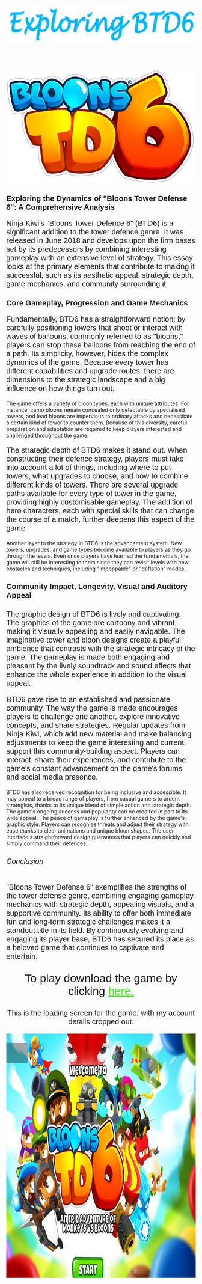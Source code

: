 <!DOCTYPE html>
<html>
<body>
<a href="https://github.com/Sites-Of-A-Gamer/BTD6/blob/main/README.md"><img src="Title.jpg" alt="Exploring BTD6" class="center" width="750" height="100" /></a>
<h1 style="font-family:Lucida Handwriting;font-size:50px;" align="center"> </h1>
<a href="https://github.com/Sites-Of-A-Gamer/BTD6/blob/main/README.md"> <img src="BTD6Logo.jpg" alt="BTD6Logo" class="center" width="500" height="300" /></a>
<h2 style="font-family:Arial;font-size:20px;">Exploring the Dynamics of "Bloons Tower Defense 6": A Comprehensive Analysis</h2>
<p style="font-family:Arial;font-size:20px;">Ninja Kiwi's "Bloons Tower Defence 6" (BTD6) is a significant addition to the tower defence genre. It was released in June 2018 and develops upon the firm bases set by its predecessors by combining interesting gameplay with an extensive level of strategy. This essay looks at the primary elements that contribute to making it successful, such as its aesthetic appeal, strategic depth, game mechanics, and community surrounding it.</p>
<h3 style="font-family:Arial;font-size:20px;">Core Gameplay, Progression and Game Mechanics</h3>
<p style="font-family:Arial;font-size:20px;">Fundamentally, BTD6 has a straightforward notion: by carefully positioning towers that shoot or interact with waves of balloons, commonly referred to as "bloons," players can stop these balloons from reaching the end of a path. Its simplicity, however, hides the complex dynamics of the game. Because every tower has different capabilities and upgrade routes, there are dimensions to the strategic landscape and a big influence on how things turn out.

The game offers a variety of bloon types, each with unique attributes. For instance, camo bloons remain concealed only detectable by specialised towers, and lead bloons are impervious to ordinary attacks and necessitate a certain kind of tower to counter them. Because of this diversity, careful preparation and adaptation are required to keep players interested and challenged throughout the game.</p>
<p style="font-family:Arial;font-size:20px;">The strategic depth of BTD6 makes it stand out. When constructing their defence strategy, players must take into account a lot of things, including where to put towers, what upgrades to choose, and how to combine different kinds of towers. There are several upgrade paths available for every type of tower in the game, providing highly customisable gameplay. The addition of hero characters, each with special skills that can change the course of a match, further deepens this aspect of the game.

Another layer to the strategy in BTD6 is the advancement system. New towers, upgrades, and game types become available to players as they go through the levels. Even once players have learned the fundamentals, the game will still be interesting to them since they can revisit levels with new obstacles and techniques, including "impoppable" or "deflation" modes.</p>
<h4 style="font-family:Arial;font-size:20px;">Community Impact, Longevity, Visual and Auditory Appeal</h4>
<p style="font-family:Arial;font-size:20px;">The graphic design of BTD6 is lively and captivating. The graphics of the game are cartoony and vibrant, making it visually appealing and easily navigable. The imaginative tower and bloon designs create a playful ambience that contrasts with the strategic intricacy of the game. The gameplay is made both engaging and pleasant by the lively soundtrack and sound effects that enhance the whole experience in addition to the visual appeal.</p>
<p style="font-family:Arial;font-size:20px;">BTD6 gave rise to an established and passionate community. The way the game is made encourages players to challenge one another, explore innovative concepts, and share strategies. Regular updates from Ninja Kiwi, which add new material and make balancing adjustments to keep the game interesting and current, support this community-building aspect. Players can interact, share their experiences, and contribute to the game's constant advancement on the game's forums and social media presence.

BTD6 has also received recognition for being inclusive and accessible. It may appeal to a broad range of players, from casual gamers to ardent strategists, thanks to its unique blend of simple action and strategic depth. The game's ongoing success and popularity can be credited in part to its wide appeal.
The peace of gameplay is further enhanced by the game's graphic style. Players can recognise threats and adjust their strategy with ease thanks to clear animations and unique bloon shapes. The user interface's straightforward design guarantees that players can quickly and simply command their defences.</p>
<h6 style="font-family:Arial;font-size:20px;">Conclusion</h6>
<p style="font-family:Arial;font-size:20px;">"Bloons Tower Defense 6" exemplifies the strengths of the tower defense genre, combining engaging gameplay mechanics with strategic depth, appealing visuals, and a supportive community. Its ability to offer both immediate fun and long-term strategic challenges makes it a standout title in its field. By continuously evolving and engaging its player base, BTD6 has secured its place as a beloved game that continues to captivate and entertain.</p>
<p style="font-family:Arial;font-size:30px;" align="center">To play download the game by clicking <a href="https://store.steampowered.com/app/960090/Bloons_TD_6/"style="color:#39FF14;">here.</a></p>
<p style="font-family:Arial;font-size:20px;" align="center">This is the loading screen for the game, with my account details cropped out.</p>
<a href="https://github.com/Sites-Of-A-Gamer/BTD6/blob/main/README.md"> <img src="BTD6 Title Page.jpg" alt="BTD6 Title Page" class="center" width="1040.83333333" height="650" /></a>
</body>
</html>
